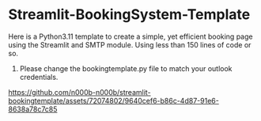 # Streamlit-BookingSystem-Template

Here is a Python3.11 template to create a simple, yet efficient booking page using the Streamlit and SMTP module.
Using less than 150 lines of code or so.

1. Please change the bookingtemplate.py file to match your outlook credentials.



https://github.com/n000b-n000b/streamlit-bookingtemplate/assets/72074802/9640cef6-b86c-4d87-91e6-8638a78c7c85

